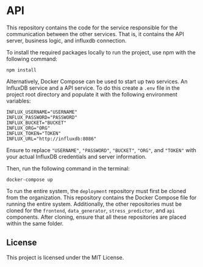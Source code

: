 # API
This repository contains the code for the service responsible for the communication between the other services. That is, it contains the API server, business logic, and influxdb connection.

To install the required packages locally to run the project, use npm with the following command:
```
npm install
```

Alternatively, Docker Compose can be used to start up two services. An InfluxDB service and a API service. To do this create a `.env` file in the project root directory and populate it with the following environment variables:
```
INFLUX_USERNAME="USERNAME"
INFLUX_PASSWORD="PASSWORD"
INFLUX_BUCKET="BUCKET"
INFLUX_ORG="ORG"
INFLUX_TOKEN="TOKEN"
INFLUX_URL="http://influxdb:8086"
```
Ensure to replace `"USERNAME"`, `"PASSWORD"`, `"BUCKET"`, `"ORG"`, and `"TOKEN"` with your actual InfluxDB credentials and server information.

Then, run the following command in the terminal:
```
docker-compose up
```

To run the entire system, the `deployment` repository must first be cloned from the organization. This repository contains the Docker Compose file for running the entire system. Additionally, the other repositories must be cloned for the `frontend`, `data_generator`, `stress_predictor`, and `api` components. After cloning, ensure that all these repositories are placed within the same folder.

## License
This project is licensed under the MIT License.